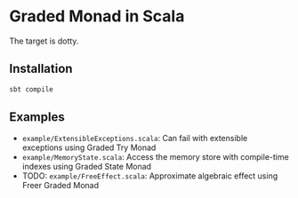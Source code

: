 # Graded Monad in Scala

The target is dotty.

## Installation

```bash
sbt compile
```

## Examples

* `example/ExtensibleExceptions.scala`: Can fail with extensible exceptions using Graded Try Monad
* `example/MemoryState.scala`: Access the memory store with compile-time indexes using Graded State Monad
* TODO: `example/FreeEffect.scala`: Approximate algebraic effect using Freer Graded Monad
